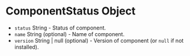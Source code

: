 # ComponentStatus Object

* `status` String - Status of component.
* `name` String (optional) - Name of component.
* `version` String | null (optional) - Version of component (or `null` if not installed).
